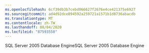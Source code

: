 ```yaml
---
ms.openlocfilehash: 6cf39db3b7cebd066627f2676e4ce421375e6927
ms.sourcegitcommit: ad4d92dce894592a259721a1571b1d8736abacdb
ms.translationtype: MT
ms.contentlocale: zh-TW
ms.lasthandoff: 08/04/2020
ms.locfileid: "87593558"
---
```

<span data-ttu-id="bfa26-101">SQL Server 2005 Database Engine</span><span class="sxs-lookup"><span data-stu-id="bfa26-101">SQL Server 2005 Database Engine</span></span>
